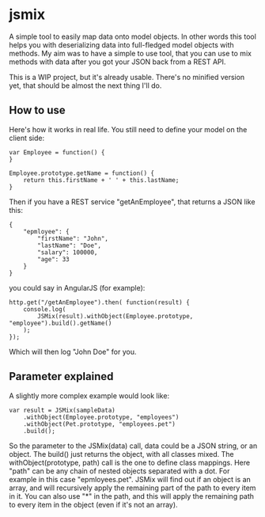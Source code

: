 # jsmix
A simple tool to easily map data onto model objects. In other words this tool helps you with deserializing data into full-fledged model objects with methods. My aim was to have a simple to use tool, that you can use to mix methods with data after you got your JSON back from a REST API.

This is a WIP project, but it's already usable. There's no minified version yet, that should be almost the next thing I'll do.  

## How to use
Here's how it works in real life. You still need to define your model on the client side:

	var Employee = function() {
	}
	
	Employee.prototype.getName = function() {
		return this.firstName + ' ' + this.lastName;
	}

Then if you have a REST service "getAnEmployee", that returns a JSON like this:

	{
		"epmloyee": {
			"firstName": "John",
			"lastName": "Doe",
			"salary": 100000,
			"age": 33	
		}
	}

you could say in AngularJS (for example):

	http.get("/getAnEmployee").then( function(result) {
		console.log(
			JSMix(result).withObject(Employee.prototype, "employee").build().getName()
		);
	});

Which will then log "John Doe" for you.

## Parameter explained

A slightly more complex example would look like:

	var result = JSMix(sampleData)
		.withObject(Employee.prototype, "employees")
		.withObject(Pet.prototype, "employees.pet")
		.build();
 
 So the parameter to the JSMix(data) call, data could be a JSON string, or an object. The build() just returns the object, with all classes mixed.
 The withObject(prototype, path) call is the one to define class mappings.
 Here "path" can be any chain of nested objects separated with a dot. For example in this case "epmloyees.pet".
 JSMix will find out if an object is an array, and will recursively apply the remaining part of the path to every item in it.
 You can also use "*" in the path, and this will apply the remaining path to every item in the object (even if it's not an array).
     
 
 